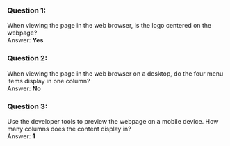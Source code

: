### Question 1:

When viewing the page in the web browser, is the logo centered on the webpage?\
Answer: **Yes**

### Question 2:

When viewing the page in the web browser on a desktop, do the four menu items display in one column?\
Answer: **No**

### Question 3:

Use the developer tools to preview the webpage on a mobile device. How many columns does the content display in?\
Answer: **1**

